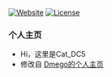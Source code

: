 [![Website](https://img.shields.io/website-up-down-green-red/http/catdc5.monster.svg)](http://catdc5.monster/)
[![License](https://img.shields.io/github/license/CatBlack5/homepage.svg)](/LICENSE)
### 个人主页
- Hi，这里是Cat_DC5
- 修改自 [Dmego的个人主页](https://github.com/dmego/home.github.io)
